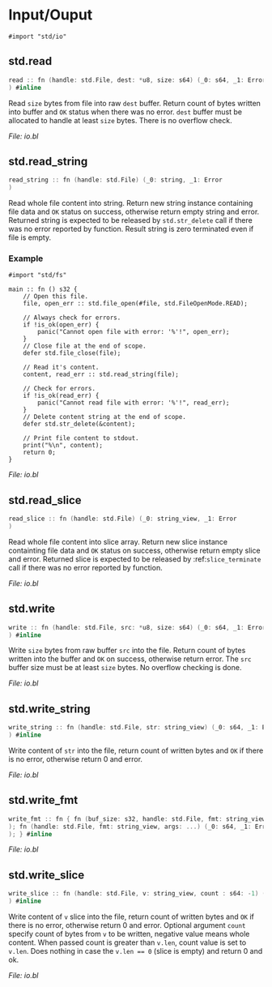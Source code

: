 # Input/Ouput

`#import "std/io"`


## std.read

```c
read :: fn (handle: std.File, dest: *u8, size: s64) (_0: s64, _1: Error
) #inline
```

Read `size` bytes from file into raw `dest` buffer. Return count of bytes written into buffer 
and `OK` status when there was no error. `dest` buffer must be allocated to handle at least 
`size` bytes. There is no overflow check.




*File: io.bl*


## std.read_string

```c
read_string :: fn (handle: std.File) (_0: string, _1: Error
)
```

Read whole file content into string. Return new string instance containing file data and `OK` 
status on success, otherwise return empty string and error. Returned string is expected to be 
released by `std.str_delete` call if there was no error reported by function. Result string is 
zero terminated even if file is empty.

### Example

```
#import "std/fs"

main :: fn () s32 {
    // Open this file.
    file, open_err :: std.file_open(#file, std.FileOpenMode.READ);

    // Always check for errors.
    if !is_ok(open_err) {
        panic("Cannot open file with error: '%'!", open_err);
    }
    // Close file at the end of scope.
    defer std.file_close(file);

    // Read it's content.
    content, read_err :: std.read_string(file);

    // Check for errors.
    if !is_ok(read_err) {
        panic("Cannot read file with error: '%'!", read_err);
    }
    // Delete content string at the end of scope.
    defer std.str_delete(&content);

    // Print file content to stdout.
    print("%\n", content);
    return 0;
}
```




*File: io.bl*


## std.read_slice

```c
read_slice :: fn (handle: std.File) (_0: string_view, _1: Error
)
```

Read whole file content into slice array. Return new slice instance containting file data and 
`OK` status on success, otherwise return empty slice and error. Returned slice is expected to 
be released by :ref:`slice_terminate` call if there was no error reported by function.




*File: io.bl*


## std.write

```c
write :: fn (handle: std.File, src: *u8, size: s64) (_0: s64, _1: Error
) #inline
```

Write `size` bytes from raw buffer `src` into the file. Return count of bytes written into the 
buffer and `OK` on success, otherwise return error. The `src` buffer size must be at least 
`size` bytes. No overflow checking is done.




*File: io.bl*


## std.write_string

```c
write_string :: fn (handle: std.File, str: string_view) (_0: s64, _1: Error
) #inline
```

Write content of `str` into the file, return count of written bytes and `OK` if there is no 
error, otherwise return 0 and error.




*File: io.bl*


## std.write_fmt

```c
write_fmt :: fn { fn (buf_size: s32, handle: std.File, fmt: string_view, args: ...) (_0: s64, _1: Error
); fn (handle: std.File, fmt: string_view, args: ...) (_0: s64, _1: Error
); } #inline
```



*File: io.bl*


## std.write_slice

```c
write_slice :: fn (handle: std.File, v: string_view, count : s64: -1) (_0: s64, _1: Error
) #inline
```

Write content of `v` slice into the file, return count of written bytes and `OK` if there is no 
error, otherwise return 0 and error. Optional argument `count` specify count of bytes from `v`
to be written, negative value means whole content. When passed count is greater than `v.len`, 
count value is set to `v.len`.
Does nothing in case the `v.len == 0` (slice is empty) and return 0 and ok.




*File: io.bl*

